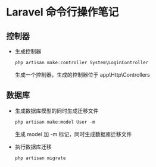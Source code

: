 # Laravel 命令行操作笔记

## 控制器

- 生成控制器

  ``` powershell
  php artisan make:controller System\LoginController
  ```

  生成一个控制器，生成的控制器位于 app\Http\Controllers

## 数据库

- 生成数据库模型的同时生成迁移文件

  ``` powershell
  php artisan make:model User -m
  ```

  生成 model 加 -m 标记，同时生成数据库迁移文件

- 执行数据库迁移

  ``` powershell
  php artisan migrate
  ```

  

